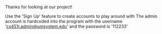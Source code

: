 Thanks for looking at our project!

Use the 'Sign Up' feature to create accounts to play around with 
The admin account is hardcoded into the program with the username 'cs451r.admin@umsystem.edu' and the password is '112233'

